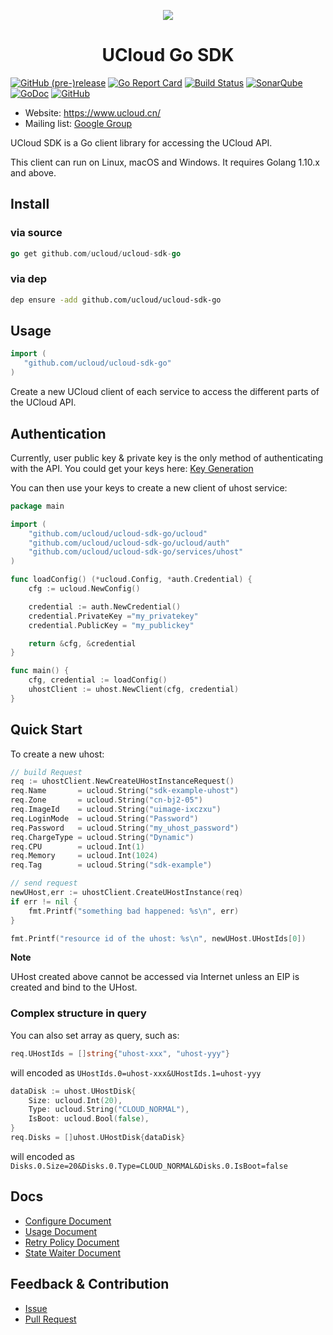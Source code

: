 <p align="center">
    <img src="ucloud-sdk.dl.ufileos.com/logos/logo-2.png" />
</p>

<h1 align="center">UCloud Go SDK</h1>

[![GitHub (pre-)release](https://img.shields.io/github/release/ucloud/ucloud-sdk-go/all.svg)](https://github.com/ucloud/ucloud-sdk-go/releases)
[![Go Report Card](https://goreportcard.com/badge/github.com/ucloud/ucloud-sdk-go)](https://goreportcard.com/report/github.com/ucloud/ucloud-sdk-go)
[![Build Status](https://travis-ci.org/ucloud/ucloud-sdk-go.svg?branch=master)](https://travis-ci.org/ucloud/ucloud-sdk-go)
[![SonarQube](https://sonarcloud.io/api/project_badges/measure?project=ucloud-sdk-go&metric=alert_status)](https://sonarcloud.io/dashboard?id=ucloud-sdk-go)
[![GoDoc](https://godoc.org/github.com/ucloud/ucloud-sdk-go?status.svg)](https://godoc.org/github.com/ucloud/ucloud-sdk-go)
[![GitHub](https://img.shields.io/github/license/ucloud/ucloud-sdk-go.svg)](http://www.apache.org/licenses/LICENSE-2.0)

- Website: https://www.ucloud.cn/
- Mailing list: [Google Group](https://groups.google.com/forum/#!forum/ucloud-sdk-go)

UCloud SDK is a Go client library for accessing the UCloud API.

This client can run on Linux, macOS and Windows. It requires Golang 1.10.x and above. 

## Install

### via source

```go
go get github.com/ucloud/ucloud-sdk-go
```

### via dep

```bash
dep ensure -add github.com/ucloud/ucloud-sdk-go
```

## Usage

```go
import (
   "github.com/ucloud/ucloud-sdk-go"
)
```

Create a new UCloud client of each service to access the different parts of the UCloud API.

## Authentication

Currently, user public key & private key is the only method of authenticating with the API. You could get your keys here: [Key Generation](https://console.ucloud.cn/uapi/apikey)

You can then use your keys to create a new client of uhost service: 

```go
package main

import (
    "github.com/ucloud/ucloud-sdk-go/ucloud"
    "github.com/ucloud/ucloud-sdk-go/ucloud/auth"
    "github.com/ucloud/ucloud-sdk-go/services/uhost"
)

func loadConfig() (*ucloud.Config, *auth.Credential) {
    cfg := ucloud.NewConfig()

    credential := auth.NewCredential()
    credential.PrivateKey ="my_privatekey"
    credential.PublicKey = "my_publickey"

    return &cfg, &credential
}

func main() {
    cfg, credential := loadConfig()
    uhostClient := uhost.NewClient(cfg, credential)
}
```

## Quick Start

To create a new uhost:

```go
// build Request
req := uhostClient.NewCreateUHostInstanceRequest()
req.Name       = ucloud.String("sdk-example-uhost")
req.Zone       = ucloud.String("cn-bj2-05")
req.ImageId    = ucloud.String("uimage-ixczxu")
req.LoginMode  = ucloud.String("Password")
req.Password   = ucloud.String("my_uhost_password")
req.ChargeType = ucloud.String("Dynamic")
req.CPU        = ucloud.Int(1)
req.Memory     = ucloud.Int(1024)
req.Tag        = ucloud.String("sdk-example")

// send request
newUHost,err := uhostClient.CreateUHostInstance(req)
if err != nil {
    fmt.Printf("something bad happened: %s\n", err)
}

fmt.Printf("resource id of the uhost: %s\n", newUHost.UHostIds[0])
```

**Note**

UHost created above cannot be accessed via Internet unless an EIP is created and bind to the UHost.

### Complex structure in query

You can also set array as query, such as:

```go
req.UHostIds = []string{"uhost-xxx", "uhost-yyy"}
```

will encoded as `UHostIds.0=uhost-xxx&UHostIds.1=uhost-yyy`

```go
dataDisk := uhost.UHostDisk{
    Size: ucloud.Int(20),
    Type: ucloud.String("CLOUD_NORMAL"),
    IsBoot: ucloud.Bool(false),
}
req.Disks = []uhost.UHostDisk{dataDisk}
```

will encoded as `Disks.0.Size=20&Disks.0.Type=CLOUD_NORMAL&Disks.0.IsBoot=false`

## Docs

- [Configure Document](./docs/en-us/Configure.md)
- [Usage Document](./docs/en-us/Usage.md)
- [Retry Policy Document](./docs/en-us/Retry.md)
- [State Waiter Document](./docs/en-us/Wait.md)

## Feedback & Contribution

- [Issue](https://github.com/ucloud/ucloud-sdk-go/issues)
- [Pull Request](https://github.com/ucloud/ucloud-sdk-go/pulls)
